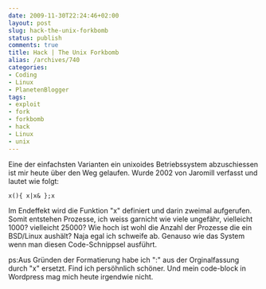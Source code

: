 ```yaml
---
date: 2009-11-30T22:24:46+02:00
layout: post
slug: hack-the-unix-forkbomb
status: publish
comments: true
title: Hack | The Unix Forkbomb
alias: /archives/740
categories:
- Coding
- Linux
- PlanetenBlogger
tags:
- exploit
- fork
- forkbomb
- hack
- Linux
- unix
---
```


Eine der einfachsten Varianten ein unixoides Betriebssystem abzuschiessen ist mir
heute über den Weg gelaufen. Wurde 2002 von Jaromill verfasst und lautet wie folgt:

```
x(){ x|x& };x
```

Im Endeffekt wird die Funktion "x" definiert und darin zweimal aufgerufen. Somit
entstehen Prozesse, ich weiss garnicht wie viele ungefähr, vielleicht 1000? vielleicht
25000? Wie hoch ist wohl die Anzahl der Prozesse die ein BSD/Linux aushält? Naja
egal ich schweife ab. Genauso wie das System wenn man diesen Code-Schnippsel ausführt.

ps:Aus Gründen der Formatierung habe ich ":" aus der Orginalfassung durch "x" ersetzt.
Find ich persöhnlich schöner. Und mein code-block in Wordpress mag mich heute irgendwie
nicht.
